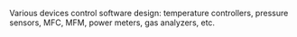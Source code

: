 Various devices control software design: temperature controllers, pressure sensors, MFC, MFM, power meters, gas analyzers, etc. 
